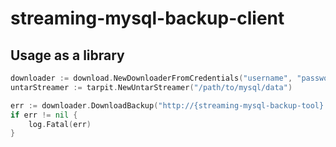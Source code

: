 # streaming-mysql-backup-client


## Usage as a library
```go
downloader := download.NewDownloaderFromCredentials("username", "password")
untarStreamer := tarpit.NewUntarStreamer("/path/to/mysql/data")

err := downloader.DownloadBackup("http://{streaming-mysql-backup-tool}:8081/backup", untarStreamer)
if err != nil {
	log.Fatal(err)
}
```
